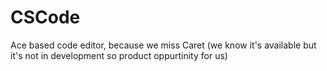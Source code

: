 # CSCode
 Ace based code editor, because we miss Caret (we know it's available but it's not in development so product oppurtinity for us)
